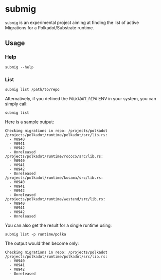 # submig

`submig` is an experimental project aiming at finding the list of active Migrations for a Polkadot/Substrate runtime.

## Usage

### Help
```source,bash
submig --help
```

### List

```source,bash
submig list /path/to/repo
```

Alternatively, if you defined the `POLKADOT_REPO` ENV in your system, you can simply call:
```source,bash
submig list
```

Here is a sample output:
```
Checking migrations in repo: /projects/polkadot
/projects/polkadot/runtime/polkadot/src/lib.rs:
  - V0940
  - V0941
  - V0942
  - Unreleased
/projects/polkadot/runtime/rococo/src/lib.rs:
  - V0940
  - V0941
  - V0942
  - Unreleased
/projects/polkadot/runtime/kusama/src/lib.rs:
  - V0940
  - V0941
  - V0942
  - Unreleased
/projects/polkadot/runtime/westend/src/lib.rs:
  - V0940
  - V0941
  - V0942
  - Unreleased
  ```

You can also get the result for a single runtime using:
```source,bash
submig list -p runtime/polka
```

The output would then become only:
```
Checking migrations in repo: /projects/polkadot
/projects/polkadot/runtime/polkadot/src/lib.rs:
  - V0940
  - V0941
  - V0942
  - Unreleased
```
